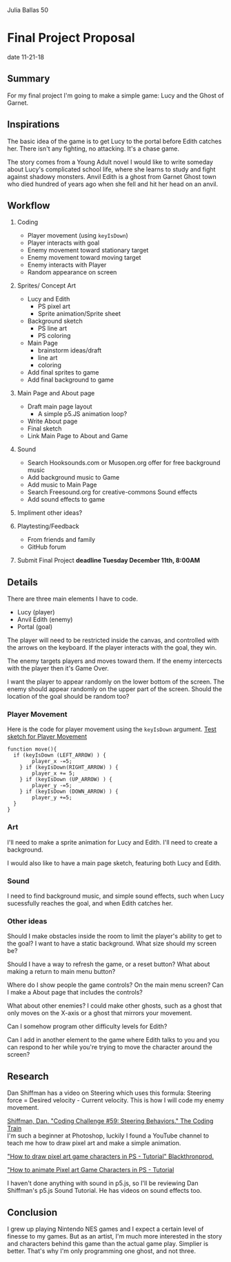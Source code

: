 Julia Ballas 50

# Final Project Proposal

date 11-21-18

## Summary

For my final project I'm going to make a simple game: Lucy and the Ghost of Garnet.

## Inspirations

The basic idea of the game is to get Lucy to the portal before Edith catches her. There isn't any fighting, no attacking. It's a chase game.

The story comes from a Young Adult novel I would like to write someday about Lucy's complicated school life, where she learns to study and fight against shadowy monsters. Anvil Edith is a ghost from Garnet Ghost town who died hundred of years ago when she fell and hit her head on an anvil.

## Workflow

1. Coding
    - Player movement (using `keyIsDown`)
    - Player interacts with goal
    - Enemy movement toward stationary target
    - Enemy movement toward moving target
    - Enemy interacts with Player
    - Random appearance on screen
2. Sprites/ Concept Art
    - Lucy and Edith
        - PS pixel art
        - Sprite animation/Sprite sheet
    - Background sketch
        - PS line art
        - PS coloring
    - Main Page
        - brainstorm ideas/draft
        - line art
        - coloring
    - Add final sprites to game
    - Add final background to game
3. Main Page and About page
    - Draft main page layout
        - A simple p5.JS animation loop?
    - Write About page
    - Final sketch
    - Link Main Page to About and Game
4. Sound
    - Search Hooksounds.com or Musopen.org offer for free background music
    - Add background music to Game
    - Add music to Main Page
    - Search Freesound.org for creative-commons Sound effects
    - Add sound effects to game

5. Impliment other ideas?

6. Playtesting/Feedback
    - From friends and family
    - GitHub forum

7. Submit Final Project **deadline Tuesday December 11th, 8:00AM**

## Details

There are three main elements I have to code.

- Lucy (player)
- Anvil Edith (enemy)
- Portal (goal)

The player will need to be restricted inside the canvas, and controlled with the arrows on the keyboard. If the player interacts with the goal, they win.

The enemy targets players and moves toward them. If the enemy intercects with the player then it's Game Over.

I want the player to appear randomly on the lower bottom of the screen. The enemy should appear randomly on the upper part of the screen. Should the location of the goal should be random too?

### Player Movement

Here is the code for player movement using the `keyIsDown` argument. [Test sketch for Player Movement](https://jballas.github.io/120-work/final-project-proposal/index.html)

```JS
function move(){
  if (keyIsDown (LEFT_ARROW) ) {
        player_x -=5;
    } if (keyIsDown(RIGHT_ARROW) ) {
        player_x += 5;
    } if (keyIsDown (UP_ARROW) ) {
        player_y -=5;
    } if (keyIsDown (DOWN_ARROW) ) {
        player_y +=5;
  }
}
```

### Art

I'll need to make a sprite animation for Lucy and Edith. I'll need to create a background.

I would also like to have a main page sketch, featuring both Lucy and Edith.

### Sound

I need to find background music, and simple sound effects, such when Lucy sucessfully reaches the goal, and when Edith catches her.

### Other ideas

Should I make obstacles inside the room to limit the player's ability to get to the goal?  I want to have a static background. What size should my screen be?

Should I have a way to refresh the game, or a reset button? What about making a return to main menu button?

Where do I show people the game controls? On the main menu screen? Can I make a About page that includes the controls?

What about other enemies? I could make other ghosts, such as a ghost that only moves on the X-axis or a ghost that mirrors your movement.

Can I somehow program other difficulty levels for Edith?

Can I add in another element to the game where Edith talks to you and you can respond to her while you're trying to move the character around the screen?

## Research

Dan Shiffman has a video on Steering which uses this formula:
Steering force = Desired velocity - Current velocity.
This is how I will code my enemy movement.

[Shiffman, Dan. "Coding Challenge #59: Steering Behaviors." The Coding Train](https://www.youtube.com/watch?v=4hA7G3gup-4)  
I'm such a beginner at Photoshop, luckily I found a YouTube channel to teach me how to draw pixel art and make a simple animation.

["How to draw pixel art game characters in PS - Tutorial" Blackthronprod.](https://www.youtube.com/watch?v=qzvYu48kw5Q)

["How to animate Pixel art Game Characters in PS - Tutorial](https://www.youtube.com/watch?v=mnJb5iwYAmg)

I haven't done anything with sound in p5.js, so I'll be reviewing Dan Shiffman's p5.js Sound Tutorial. He has videos on sound effects too.

## Conclusion

I grew up playing Nintendo NES games and I expect a certain level of finesse to my games. But as an artist, I'm much more interested in the story and characters behind this game than the actual game play. Simplier is better. That's why I'm only programming one ghost, and not three.
